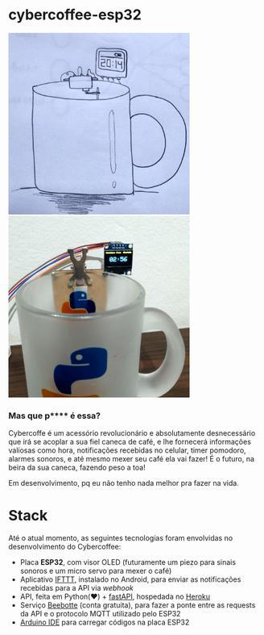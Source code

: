 # cybercoffee-esp32

<p float="left">
<img src="https://github.com/renanstd/cybercoffee-esp32/blob/main/screenshots/print01.jpg" width="360" height="360"/>
<img src="https://github.com/renanstd/cybercoffee-esp32/blob/main/screenshots/print02.jpg" width="360" height="360"/>
</p>

### Mas que p**** é essa?

Cybercoffe é um acessório revolucionário e absolutamente desnecessário que irá se acoplar a sua fiel caneca de café, e lhe fornecerá informações valiosas como hora, notificações recebidas no celular, timer pomodoro, alarmes sonoros, e até mesmo mexer seu café ela vai fazer! É o futuro, na beira da sua caneca, fazendo peso a toa!

Em desenvolvimento, pq eu não tenho nada melhor pra fazer na vida.

# Stack

Até o atual momento, as seguintes tecnologias foram envolvidas no desenvolvimento do Cybercoffee:

- Placa **ESP32**, com visor OLED (futuramente um piezo para sinais sonoros e um micro servo para mexer o café)
- Aplicativo [IFTTT](https://play.google.com/store/apps/details?id=com.ifttt.ifttt&hl=pt_BR&gl=US), instalado no Android, para enviar as notificações recebidas para a API via *webhook*
- API, feita em Python(:heart:) + [fastAPI](https://fastapi.tiangolo.com/), hospedada no [Heroku](https://www.heroku.com/)
- Serviço [Beebotte](https://beebotte.com/home) (conta gratuita), para fazer a ponte entre as requests da API e o protocolo MQTT utilizado pelo ESP32
- [Arduino IDE](https://www.arduino.cc/en/software) para carregar códigos na placa ESP32
